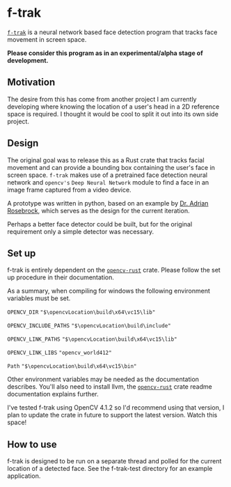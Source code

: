 # f-trak
[`f-trak`](https://crates.io/crates/f-trak) is a neural network based face detection program that tracks face movement in screen space.

__Please consider this program as in an experimental/alpha stage of development.__

## Motivation
The desire from this has come from another project I am currently developing where knowing the location of a user's head in a 2D reference space is required. I thought it would be cool to split it out into its own side project. 

## Design
The original goal was to release this as a Rust crate that tracks facial movement and can provide a bounding box containing the user's face in screen space. `f-trak` makes use of a pretrained face detection neural network and `opencv's` `Deep Neural Network` module to find a face in an image frame captured from a video device.

A prototype was written in python, based on an example by [Dr. Adrian Rosebrock](https://www.pyimagesearch.com/2018/02/26/face-detection-with-opencv-and-deep-learning/), which serves as the design for the current iteration.

Perhaps a better face detector could be built, but for the original requirement only a simple detector was necessary. 

## Set up
f-trak is entirely dependent on the [`opencv-rust`](https://github.com/twistedfall/opencv-rust) crate. Please follow the set up procedure in their documentation.

As a summary, when compiling for windows the following environment variables must be set.

`OPENCV_DIR` `"$\opencvLocation\build\x64\vc15\lib"`

`OPENCV_INCLUDE_PATHS` `"$\opencvLocation\build\include"`

`OPENCV_LINK_PATHS` `"$\opencvLocation\build\x64\vc15\lib"`

`OPENCV_LINK_LIBS` `"opencv_world412"`

`Path` `"$\opencvLocation\build\x64\vc15\bin"`

Other environment variables may be needed as the documentation describes.
You'll also need to install llvm, the [`opencv-rust`](https://github.com/twistedfall/opencv-rust#windows-package) crate readme documentation explains further.

I've tested f-trak using OpenCV 4.1.2 so I'd recommend using that version, I plan to update the crate in future to support the latest version. Watch this space!

## How to use
f-trak is designed to be run on a separate thread and polled for the current location of a detected face. See the f-trak-test directory for an example application.
